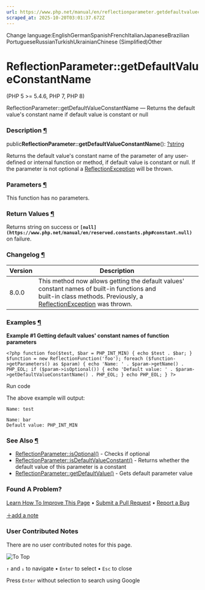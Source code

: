 ```yaml
---
url: https://www.php.net/manual/en/reflectionparameter.getdefaultvalueconstantname.php
scraped_at: 2025-10-20T03:01:37.672Z
---
```


Change language:EnglishGermanSpanishFrenchItalianJapaneseBrazilian PortugueseRussianTurkishUkrainianChinese (Simplified)Other

# ReflectionParameter::getDefaultValueConstantName

(PHP 5 >= 5.4.6, PHP 7, PHP 8)

ReflectionParameter::getDefaultValueConstantName — Returns the default value's constant name if default value is constant or null

### Description [¶](https://www.php.net/manual/en/reflectionparameter.getdefaultvalueconstantname.php\#refsect1-reflectionparameter.getdefaultvalueconstantname-description)

public**ReflectionParameter::getDefaultValueConstantName**(): [?](https://www.php.net/manual/en/language.types.null.php)[string](https://www.php.net/manual/en/language.types.string.php)

Returns the default value's constant name of the parameter of any user-defined
or internal function or method, if default value is constant or null.
If the parameter is not optional a [ReflectionException](https://www.php.net/manual/en/class.reflectionexception.php)
will be thrown.


### Parameters [¶](https://www.php.net/manual/en/reflectionparameter.getdefaultvalueconstantname.php\#refsect1-reflectionparameter.getdefaultvalueconstantname-parameters)

This function has no parameters.

### Return Values [¶](https://www.php.net/manual/en/reflectionparameter.getdefaultvalueconstantname.php\#refsect1-reflectionparameter.getdefaultvalueconstantname-returnvalues)

Returns string on success or **`[null](https://www.php.net/manual/en/reserved.constants.php#constant.null)`** on failure.


### Changelog [¶](https://www.php.net/manual/en/reflectionparameter.getdefaultvalueconstantname.php\#refsect1-reflectionparameter.getdefaultvalueconstantname-changelog)

| Version | Description |
| --- | --- |
| 8.0.0 | This method now allows getting the default values' constant names of built-in functions and<br> built-in class methods. Previously, a [ReflectionException](https://www.php.net/manual/en/class.reflectionexception.php) was thrown. |

### Examples [¶](https://www.php.net/manual/en/reflectionparameter.getdefaultvalueconstantname.php\#refsect1-reflectionparameter.getdefaultvalueconstantname-examples)

**Example #1 Getting default values' constant names of function parameters**

`<?php
function foo($test, $bar = PHP_INT_MIN)
{
    echo $test . $bar;
}
$function = new ReflectionFunction('foo');
foreach ($function->getParameters() as $param) {
    echo 'Name: ' . $param->getName() . PHP_EOL;
    if ($param->isOptional()) {
        echo 'Default value: ' . $param->getDefaultValueConstantName() . PHP_EOL;
    }
    echo PHP_EOL;
}
?>`

Run code

The above example will output:

```
Name: test

Name: bar
Default value: PHP_INT_MIN
```

### See Also [¶](https://www.php.net/manual/en/reflectionparameter.getdefaultvalueconstantname.php\#refsect1-reflectionparameter.getdefaultvalueconstantname-seealso)

- [ReflectionParameter::isOptional()](https://www.php.net/manual/en/reflectionparameter.isoptional.php) \- Checks if optional
- [ReflectionParameter::isDefaultValueConstant()](https://www.php.net/manual/en/reflectionparameter.isdefaultvalueconstant.php) \- Returns whether the default value of this parameter is a constant
- [ReflectionParameter::getDefaultValue()](https://www.php.net/manual/en/reflectionparameter.getdefaultvalue.php) \- Gets default parameter value

### Found A Problem?

[Learn How To Improve This Page](https://github.com/php/doc-base/blob/master/README.md "This will take you to our contribution guidelines on GitHub")
•
[Submit a Pull Request](https://github.com/php/doc-en/blob/master/reference/reflection/reflectionparameter/getdefaultvalueconstantname.xml)
•
[Report a Bug](https://github.com/php/doc-en/issues/new?body=From%20manual%20page:%20https:%2F%2Fphp.net%2Freflectionparameter.getdefaultvalueconstantname%0A%0A---)

[＋add a note](https://www.php.net/manual/add-note.php?sect=reflectionparameter.getdefaultvalueconstantname&repo=en&redirect=https://www.php.net/manual/en/reflectionparameter.getdefaultvalueconstantname.php)

### User Contributed Notes

There are no user contributed notes for this page.

![To Top](https://www.php.net/images/to-top@2x.png)

`↑` and `↓` to navigate •
`Enter` to select •
`Esc` to close


Press `Enter` without
selection to search using Google